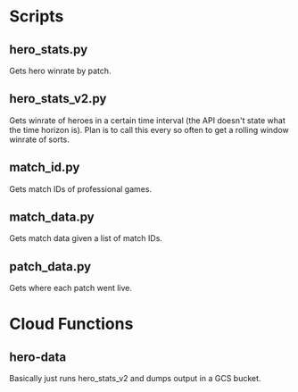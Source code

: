 # Scripts
## hero_stats.py
Gets hero winrate by patch.

## hero_stats_v2.py
Gets winrate of heroes in a certain time interval (the API doesn't state what the time horizon is). Plan is to call this every so often to get a rolling window winrate of sorts.

## match_id.py
Gets match IDs of professional games.

## match_data.py
Gets match data given a list of match IDs.

## patch_data.py
Gets where each patch went live.

# Cloud Functions
## hero-data
Basically just runs hero_stats_v2 and dumps output in a GCS bucket.
